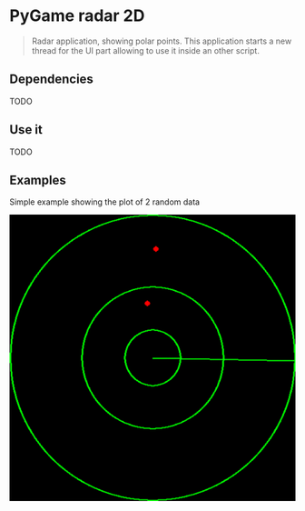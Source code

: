 # PyGame radar 2D 

> Radar application, showing polar points. This application starts a new thread for the UI part allowing to use it inside an other script. 

## Dependencies
TODO 

## Use it
TODO 

## Examples

Simple example showing the plot of 2 random data 

![screen_examples](./.img/screen_animation.gif)
